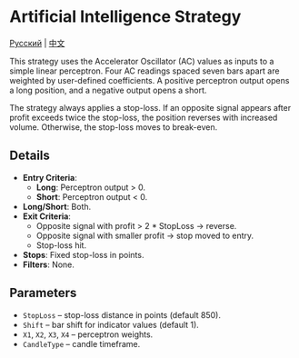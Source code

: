 # Artificial Intelligence Strategy
[Русский](README_ru.md) | [中文](README_cn.md)

This strategy uses the Accelerator Oscillator (AC) values as inputs to a simple linear perceptron. Four AC readings spaced seven bars apart are weighted by user-defined coefficients. A positive perceptron output opens a long position, and a negative output opens a short.

The strategy always applies a stop-loss. If an opposite signal appears after profit exceeds twice the stop-loss, the position reverses with increased volume. Otherwise, the stop-loss moves to break-even.

## Details

- **Entry Criteria**:
  - **Long**: Perceptron output > 0.
  - **Short**: Perceptron output < 0.
- **Long/Short**: Both.
- **Exit Criteria**:
  - Opposite signal with profit > 2 * StopLoss → reverse.
  - Opposite signal with smaller profit → stop moved to entry.
  - Stop-loss hit.
- **Stops**: Fixed stop-loss in points.
- **Filters**: None.

## Parameters
- `StopLoss` – stop-loss distance in points (default 850).
- `Shift` – bar shift for indicator values (default 1).
- `X1`, `X2`, `X3`, `X4` – perceptron weights.
- `CandleType` – candle timeframe.
